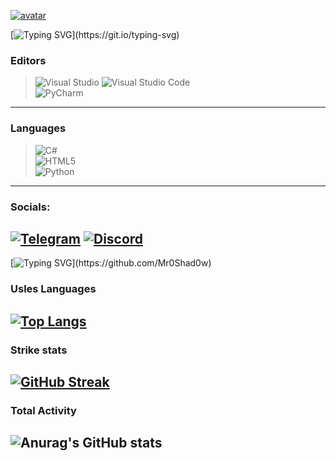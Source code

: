 [![avatar](https://github.com/Mr0Shad0w/Mr0Shad0w/assets/avatar.png)]()

[![Typing SVG](https://readme-typing-svg.herokuapp.com?font=Fira+Code&size=24&pause=1000&color=DC0000&center=true&random=false&width=435&lines=Hello+World!_)](https://git.io/typing-svg)

### Editors
> ![Visual Studio](https://img.shields.io/badge/Visual%20Studio-5C2D91.svg?style=for-the-badge&logo=visual-studio&logoColor=white)
> ![Visual Studio Code](https://img.shields.io/badge/Visual%20Studio%20Code-0078d7.svg?style=for-the-badge&logo=visual-studio-code&logoColor=white)\
> ![PyCharm](https://img.shields.io/badge/pycharm-143?style=for-the-badge&logo=pycharm&logoColor=black&color=black&labelColor=green)
---

### Languages
> ![C#](https://img.shields.io/badge/c%23-%23239120.svg?style=for-the-badge&logo=c-sharp&logoColor=white)\
> ![HTML5](https://img.shields.io/badge/html5-%23E34F26.svg?style=for-the-badge&logo=html5&logoColor=white)\
> ![Python](https://img.shields.io/badge/python-3670A0?style=for-the-badge&logo=python&logoColor=ffdd54)
---

### Socials:
[![Telegram](https://img.shields.io/badge/-Telegram-090909?style=for-the-badge&logo=telegram&logoColor=27A0D9)](https://t.me/Mr0Shad0w)
[![Discord](https://img.shields.io/badge/-Discord-090909?style=for-the-badge&logo=Discord)](https://discord.com/users/482498541345046538/)
---


[![Typing SVG](https://readme-typing-svg.herokuapp.com?font=Fira+Code&size=24&pause=1000&color=DC0000&center=true&random=false&width=435&lines=My+Stats_)](https://github.com/Mr0Shad0w)

### Usles Languages
[![Top Langs](https://github-readme-stats.vercel.app/api/top-langs/?username=Mr0Shad0w&layout=compact)](https://github.com/Mr0Shad0w)
---

### Strike stats
[![GitHub Streak](https://github-readme-streak-stats.herokuapp.com?user=Mr0Shad0w&theme=shadow-red&hide_border=false&date_format=j%20M%5B%20Y%5D&mode=weekly)](https://github.com/Mr0Shad0w)
---

### Total Activity
![Anurag's GitHub stats](https://github-readme-stats.vercel.app/api?username=Mr0Shad0w&show_icons=true&theme=shadow_red)
---
